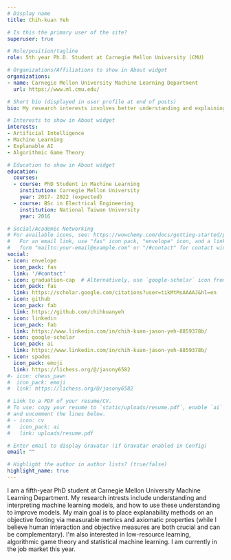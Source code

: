 ```yaml
---
# Display name
title: Chih-kuan Yeh

# Is this the primary user of the site?
superuser: true

# Role/position/tagline
role: 5th year Ph.D. Student at Carnegie Mellon University (CMU)

# Organizations/Affiliations to show in About widget
organizations:
- name: Carnegie Mellon University Machine Learning Department
  url: https://www.ml.cmu.edu/

# Short bio (displayed in user profile at end of posts)
bio: My research interests involves better understanding and explaining machine learning algorithms.

# Interests to show in About widget
interests:
- Artificial Intelligence
- Machine Learning
- Explanable AI
- Algorithmic Game Theory

# Education to show in About widget
education:
  courses:
  - course: PhD Student in Machine Learning
    institution: Carnegie Mellon University
    year: 2017- 2022 (expected)
  - course: BSc in Electrical Engineering
    institution: National Taiwan University
    year: 2016

# Social/Academic Networking
# For available icons, see: https://wowchemy.com/docs/getting-started/page-builder/#icons
#   For an email link, use "fas" icon pack, "envelope" icon, and a link in the
#   form "mailto:your-email@example.com" or "/#contact" for contact widget.
social:
- icon: envelope
  icon_pack: fas
  link: '/#contact'
- icon: graduation-cap  # Alternatively, use `google-scholar` icon from `ai` icon pack
  icon_pack: fas
  link: https://scholar.google.com/citations?user=tikMtMsAAAAJ&hl=en
- icon: github
  icon_pack: fab
  link: https://github.com/chihkuanyeh
- icon: linkedin
  icon_pack: fab
  link: https://www.linkedin.com/in/chih-kuan-jason-yeh-8859378b/
- icon: google-scholar
  icon_pack: ai
  link: https://www.linkedin.com/in/chih-kuan-jason-yeh-8859378b/
- icon: spades
  icon_pack: emoji
  link: https://lichess.org/@/jasony6582
#- icon: chess_pawn
#  icon_pack: emoji
#  link: https://lichess.org/@/jasony6582

# Link to a PDF of your resume/CV.
# To use: copy your resume to `static/uploads/resume.pdf`, enable `ai` icons in `params.toml`, 
# and uncomment the lines below.
# - icon: cv
#   icon_pack: ai
#   link: uploads/resume.pdf

# Enter email to display Gravatar (if Gravatar enabled in Config)
email: ""

# Highlight the author in author lists? (true/false)
highlight_name: true
---
```


I am a fifth-year PhD student at Carnegie Mellon University Machine Learning Department. My research intrests include understanding and interpreting machine learning models, and how to use these understanding to improve models. My main goal is to place explanability methods on an objective footing via measurable metrics and axiomatic properties (while I believe human interaction and objective measures are both crucial and can be complementary). I'm also interested in low-resource learning, algorithmic game theory and statistical machine learning. I am currently in the job market this year.